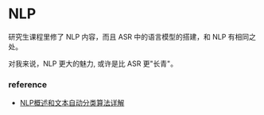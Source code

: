 # NLP

研究生课程里修了 NLP 内容，而且 ASR 中的语言模型的搭建，和 NLP 有相同之处。

对我来说，NLP 更大的魅力, 或许是比 ASR 更"长青"。

### reference

- [NLP概述和文本自动分类算法详解](NLP概述和文本自动分类算法详解.pdf)
